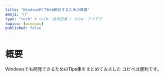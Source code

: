 ```yaml
---
title: "WindowsPCでWeb開発するための準備"
emoji: "🐀"
type: "tech" # tech: 技術記事 / idea: アイデア
topics: [windows]
published: false
---
```

# 概要
Windowsでも開発できるためのTips集をまとめてみました
コピペは便利です。